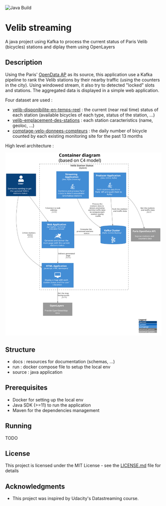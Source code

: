 ![Java Build](https://github.com/ouvreboite/velib_streaming/workflows/Java%20Build/badge.svg)
# Velib streaming

A java project using Kafka to process the current status of Paris Velib (bicycles) stations and diplay them using OpenLayers

## Description

Using the Paris' [OpenData AP](https://opendata.paris.fr/) as its source, this application use a Kafka pipeline to rank the Velib stations by their nearby traffic (using the counters in the city). Using windowed stream, it also try to detected "locked" slots and stations. The aggregated data is displayed in a simple web application. 

Four dataset are used :
* [velib-disponibilite-en-temps-reel](https://opendata.paris.fr/explore/dataset/velib-disponibilite-en-temps-reel) : the current (near real time) status of each station (available bicycles of each type, status of the station, ...)
* [velib-emplacement-des-stations](https://opendata.paris.fr/explore/dataset/velib-emplacement-des-stations) : each station caracteristics (name, geoloc, ...)
* [comptage-velo-donnees-compteurs](https://opendata.paris.fr/explore/dataset/comptage-velo-donnees-compteurs) : the daily number of bicycle counted by each existing monitoring site for the past 13 months

High level architecture :

![High level architecture](docs/plantuml/container_diagram.svg)

## Structure
* docs : resources for documentation (schemas, ...)
* run : docker compose file to setup the local env
* source : java application

## Prerequisites

* Docker for setting up the local env
* Java SDK (>=11) to run the application
* Maven for the dependencies management

## Running

TODO

## License

This project is licensed under the MIT License - see the [LICENSE.md](LICENSE.md) file for details

## Acknowledgments

* This project was inspired by Udacity's Datastreaming course.
